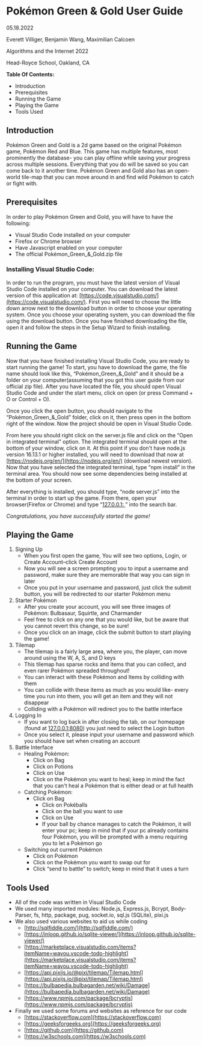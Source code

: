 # **Pokémon Green & Gold User Guide**

05.18.2022

Everett Villiger, Benjamin Wang, Maximilian Calcoen

Algorithms and the Internet 2022

Head-Royce School, Oakland, CA

**Table Of Contents:**

* Introduction
* Prerequisites
* Running the Game
* Playing the Game
* Tools Used

## Introduction

Pokémon Green and Gold is a 2d game based on the original Pokémon game, Pokémon Red and Blue. This game has multiple features, most prominently the database- you can play offline while saving your progress across multiple sessions. Everything that you do will be saved so you can come back to it another time. Pokémon Green and Gold also has an open-world tile-map that you can move around in and find wild Pokémon to catch or fight with.

## Prerequisites

In order to play Pokémon Green and Gold, you will have to have the following:



* Visual Studio Code installed on your computer
* Firefox or Chrome browser
* Have Javascript enabled on your computer
* The official Pokémon_Green_&_Gold.zip file

### Installing Visual Studio Code:

In order to run the program, you must have the latest version of Visual Studio Code  installed on your computer. You can download the latest version of this application at: [https://code.visualstudio.com/](https://code.visualstudio.com/). First you will need to choose the little down arrow next to the download button in order to choose your operating system.  Once you choose your operating system, you can download the file using the download button. Once you have finished downloading the file, open it and follow the steps in the Setup Wizard to finish installing.

## Running the Game

Now that you have finished installing Visual Studio Code, you are ready to start running the game! To start, you have to download the game, the file name should look like this, “Pokémon_Green_&_Gold” and it should be a folder on your computer(assuming that you got this user guide from our official zip file). After you have located the file, you should open Visual Studio Code and under the start menu, click on open (or press Command + O or Control + O).


Once you click the open button, you should navigate to the “Pokémon_Green_&_Gold” folder, click on it, then press open in the bottom right of the window. Now the project should be open in Visual Studio Code.

From here you should right click on the server.js file and click on the “Open in integrated terminal” option. The integrated terminal should open at the bottom of your window, click on it. At this point if you don't have node.js version 16.13.1 or higher installed, you will need to download that now at [https://nodejs.org/en/](https://nodejs.org/en/) (download newest version). Now that you have selected the integrated terminal, type “npm install” in the terminal area. You should now see some dependencies being installed at the bottom of your screen.

After everything is installed, you should type, “node server.js” into the terminal in order to start up the game. From there, open your browser(Firefox or Chrome) and type “[127.0.0.1:
](https://127.0.0.1:8080)” into the search bar.

*Congratulations, you have successfully started the game!*

## Playing the Game



1. Signing Up
    * When you first open the game, You will see two options, Login, or Create Account–click Create Account
    * Now you will see a screen prompting you to input a username and password, make sure they are memorable that way you can sign in later
    * Once you put in your username and password, just click the submit button, you will be redirected to our starter Pokémon menu
2. Starter Pokémon
    * After you create your account, you will see three images of Pokémon: Bulbasaur, Squirtle, and Charmander
    * Feel free to click on any one that you would like, but be aware that you cannot revert this change, so be sure!
    * Once you click on an image, click the submit button to start playing the game!
3. Tilemap
    * The tilemap is a fairly large area, where you, the player, can move around using the W, A, S, and D keys 
    * This tilemap has sparse rocks and items that you can collect, and even rarer Pokémon spreaded throughout!
    * You can interact with these Pokémon and Items by colliding with them 
    * You can collide with these items as much as you would like- every time you run into them, you will get an item and they will not disappear
    * Colliding with a Pokémon will redirect you to the battle interface
4. Logging In
    * If you want to log back in after closing the tab, on our homepage (found at [127.0.0.1:8080](http://127.0.0.1:8080/)) you just need to select the Login button
    * Once you select it, please input your username and password which you should have set when creating an account
5. Battle Interface
    * Healing Pokémon:
        * Click on Bag
        * Click on Potions
        * Click on Use
      * Click on the Pokémon you want to heal; keep in mind the fact that you can't heal a Pokémon that is either dead or at full health
    * Catching Pokémon:
      * Click on Bag
        * Click on Pokéballs
        * Click on the ball you want to use
        * Click on Use
        * If your ball by chance manages to catch the Pokémon, it will enter your pc; keep in mind that if your pc already contains four Pokémon, you will be prompted with a menu requiring you to let a Pokémon go
    * Switching out current Pokémon
      * Click on Pokémon
      * Click on the Pokémon you want to swap out for
      * Click “send to battle” to switch; keep in mind that it uses a turn



## Tools Used



* All of the code was written in Visual Studio Code
* We used many imported modules: Node.js, Express.js, Bcrypt, Body-Parser, fs, http, package, pug, socket.io, sql.js (SQLite), pixi.js
* We also used various websites to aid us while coding
    * [http://sqlfiddle.com/](http://sqlfiddle.com/)
    * [https://inloop.github.io/sqlite-viewer/](https://inloop.github.io/sqlite-viewer/) 
    * [https://marketplace.visualstudio.com/items?itemName=wayou.vscode-todo-highlight](https://marketplace.visualstudio.com/items?itemName=wayou.vscode-todo-highlight)
    * [https://api.pixijs.io/@pixi/tilemap/Tilemap.html](https://api.pixijs.io/@pixi/tilemap/Tilemap.html)
    * [https://bulbapedia.bulbagarden.net/wiki/Damage](https://bulbapedia.bulbagarden.net/wiki/Damage)
    * [https://www.npmjs.com/package/bcryptjs](https://www.npmjs.com/package/bcryptjs)
* Finally we used some forums and websites as reference for our code
    * [https://stackoverflow.com](https://stackoverflow.com)
    * [https://geeksforgeeks.org](https://geeksforgeeks.org)
    * [https://github.com](https://github.com)
    * [https://w3schools.com](https://w3schools.com)
